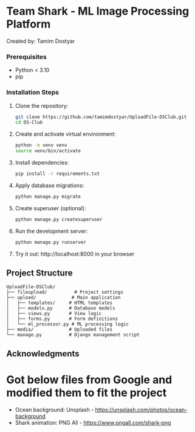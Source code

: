 # Team Shark - ML Image Processing Platform
Created by: Tamim Dostyar


### Prerequisites
- Python < 3.10
- pip

### Installation Steps
1. Clone the repository:
   ```bash
   git clone https://github.com/tamimdostyar/UploadFile-DSClub.git
   cd DS-Club
   ```

2. Create and activate virtual environment:
   ```bash
   python -m venv venv
   source venv/bin/activate 
   ```

3. Install dependencies:
   ```bash
   pip install -r requirements.txt
   ```

4. Apply database migrations:
   ```bash
   python manage.py migrate
   ```

5. Create superuser (optional):
   ```bash
   python manage.py createsuperuser
   ```

6. Run the development server:
   ```bash
   python manage.py runserver
   ```

7. Try it out: http://localhost:8000 in your browser

## Project Structure
```
UploadFile-DSClub/
├── fileupload/          # Project settings
├── upload/             # Main application
│   ├── templates/     # HTML templates
│   ├── models.py      # Database models
│   ├── views.py       # View logic
│   ├── forms.py       # Form definitions
│   └── ml_processor.py # ML processing logic
├── media/             # Uploaded files
└── manage.py          # Django management script
```

## Acknowledgments
# Got below files from Google and modified them to fit the project
- Ocean background: Unsplash - https://unsplash.com/photos/ocean-background
- Shark animation: PNG All - https://www.pngall.com/shark-png